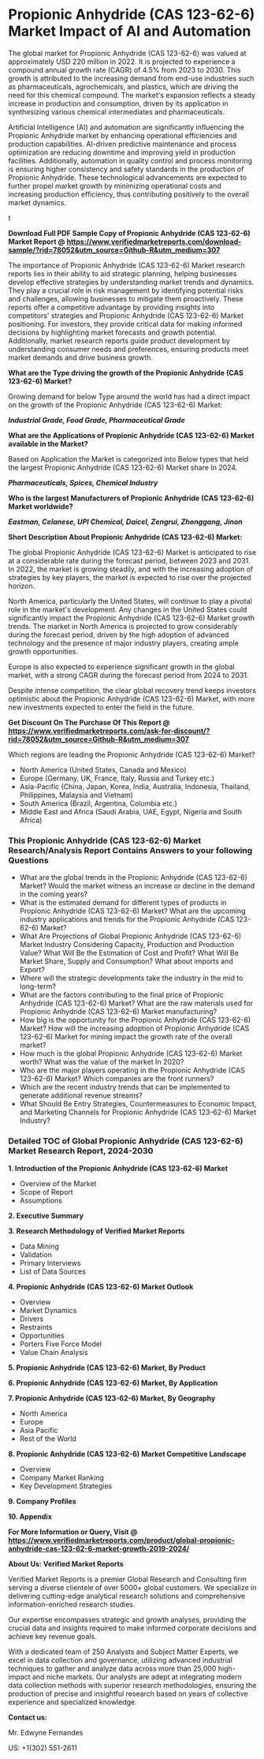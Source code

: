 <meta name="title" content="Global Propionic Anhydride (CAS 123-62-6) Market Impact of AI and Automation"><meta name="description" content="The global market for Propionic Anhydride (CAS 123-62-6) was valued at approximately USD 220 million in 2022. It is projected to experience a compound annual growth ra"><meta name="title" content="Propionic Anhydride (CAS 123-62-6) Market Size, Share, Scope, Trends, Growth, Opportunities, Analysis, Forecast"><h1>Propionic Anhydride (CAS 123-62-6) Market Impact of AI and Automation</h1><p>The global market for Propionic Anhydride (CAS 123-62-6) was valued at approximately USD 220 million in 2022. It is projected to experience a compound annual growth rate (CAGR) of 4.5% from 2023 to 2030. This growth is attributed to the increasing demand from end-use industries such as pharmaceuticals, agrochemicals, and plastics, which are driving the need for this chemical compound. The market's expansion reflects a steady increase in production and consumption, driven by its application in synthesizing various chemical intermediates and pharmaceuticals.</p><p>Artificial Intelligence (AI) and automation are significantly influencing the Propionic Anhydride market by enhancing operational efficiencies and production capabilities. AI-driven predictive maintenance and process optimization are reducing downtime and improving yield in production facilities. Additionally, automation in quality control and process monitoring is ensuring higher consistency and safety standards in the production of Propionic Anhydride. These technological advancements are expected to further propel market growth by minimizing operational costs and increasing production efficiency, thus contributing positively to the overall market dynamics.</p>t</p><p id="" class=""><strong>Download Full PDF Sample Copy of Propionic Anhydride (CAS 123-62-6) Market Report @ <a href="https://www.verifiedmarketreports.com/download-sample/?rid=78052&utm_source=Github-R&utm_medium=307" target="_blank">https://www.verifiedmarketreports.com/download-sample/?rid=78052&utm_source=Github-R&utm_medium=307</a></strong></p><p>The importance of&nbsp;Propionic Anhydride (CAS 123-62-6) Market research reports lies in their ability to aid strategic planning, helping businesses develop effective strategies by understanding market trends and dynamics. They play a crucial role in risk management by identifying potential risks and challenges, allowing businesses to mitigate them proactively. These reports offer a competitive advantage by providing insights into competitors' strategies and Propionic Anhydride (CAS 123-62-6) Market positioning. For investors, they provide critical data for making informed decisions by highlighting market forecasts and growth potential. Additionally, market research reports guide product development by understanding consumer needs and preferences, ensuring products meet market demands and drive business growth.</p><p><strong>What are the&nbsp;Type driving the growth of the Propionic Anhydride (CAS 123-62-6) Market?</strong></p><p id="" class="">Growing demand for below Type around the world has had a direct impact on the growth of the Propionic Anhydride (CAS 123-62-6) Market:</p><em><strong>Industrial Grade, Food Grade, Pharmaceutical Grade</strong></em></p><strong>What are the&nbsp;Applications&nbsp;of Propionic Anhydride (CAS 123-62-6) Market available in the Market?</strong></p><p id="" class="">Based on Application the Market is categorized into Below types that held the largest Propionic Anhydride (CAS 123-62-6) Market share In 2024.</p><em><strong>Pharmaceuticals, Spices, Chemical Industry</strong></em></p><strong>Who is the largest Manufacturers of Propionic Anhydride (CAS 123-62-6) Market worldwide?</strong></p><p><em><strong>Eastman, Celanese, UPI Chemical, Daicel, Zengrui, Zhonggang, Jinon</strong></em></p><p id="" class=""><strong>Short Description About Propionic Anhydride (CAS 123-62-6) Market:</strong></p><p>The global Propionic Anhydride (CAS 123-62-6) Market is anticipated to rise at a considerable rate during the forecast period, between 2023 and 2031. In 2022, the market is growing steadily, and with the increasing adoption of strategies by key players, the market is expected to rise over the projected horizon.</p><p>North America, particularly the United States, will continue to play a pivotal role in the market's development. Any changes in the United States could significantly impact the Propionic Anhydride (CAS 123-62-6) Market growth trends. The market in North America is projected to grow considerably during the forecast period, driven by the high adoption of advanced technology and the presence of major industry players, creating ample growth opportunities.</p><p>Europe is also expected to experience significant growth in the global market, with a strong CAGR during the forecast period from 2024 to 2031.</p><p>Despite intense competition, the clear global recovery trend keeps investors optimistic about the Propionic Anhydride (CAS 123-62-6) Market, with more new investments expected to enter the field in the future.</p><p id="" class=""><strong>Get Discount On The Purchase Of This Report @ <a href="https://www.verifiedmarketreports.com/ask-for-discount/?rid=78052&utm_source=Github-R&utm_medium=307" target="_blank">https://www.verifiedmarketreports.com/ask-for-discount/?rid=78052&utm_source=Github-R&utm_medium=307</a></strong></p>Which regions are leading the Propionic Anhydride (CAS 123-62-6) Market?</p><ul><li>North America (United States, Canada and Mexico)</li><li>Europe (Germany, UK, France, Italy, Russia and Turkey etc.)</li><li>Asia-Pacific (China, Japan, Korea, India, Australia, Indonesia, Thailand, Philippines, Malaysia and Vietnam)</li><li>South America (Brazil, Argentina, Columbia etc.)</li><li>Middle East and Africa (Saudi Arabia, UAE, Egypt, Nigeria and South Africa)</li></ul><h3 id="" class="">This Propionic Anhydride (CAS 123-62-6) Market Research/Analysis Report Contains Answers to your following Questions</h3><ul><li>What are the global trends in the Propionic Anhydride (CAS 123-62-6) Market? Would the market witness an increase or decline in the demand in the coming years?</li><li>What is the estimated demand for different types of products in Propionic Anhydride (CAS 123-62-6) Market? What are the upcoming industry applications and trends for the Propionic Anhydride (CAS 123-62-6) Market?</li><li>What Are Projections of Global Propionic Anhydride (CAS 123-62-6) Market Industry Considering Capacity, Production and Production Value? What Will Be the Estimation of Cost and Profit? What Will Be Market Share, Supply and Consumption? What about imports and Export?</li><li>Where will the strategic developments take the industry in the mid to long-term?</li><li>What are the factors contributing to the final price of Propionic Anhydride (CAS 123-62-6) Market? What are the raw materials used for Propionic Anhydride (CAS 123-62-6) Market manufacturing?</li><li>How big is the opportunity for the Propionic Anhydride (CAS 123-62-6) Market? How will the increasing adoption of Propionic Anhydride (CAS 123-62-6) Market for mining impact the growth rate of the overall market?</li><li>How much is the global Propionic Anhydride (CAS 123-62-6) Market worth? What was the value of the market In 2020?</li><li>Who are the major players operating in the Propionic Anhydride (CAS 123-62-6) Market? Which companies are the front runners?</li><li>Which are the recent industry trends that can be implemented to generate additional revenue streams?</li><li>What Should Be Entry Strategies, Countermeasures to Economic Impact, and Marketing Channels for Propionic Anhydride (CAS 123-62-6) Market Industry?</li></ul><h3 id="" class="">Detailed TOC of Global Propionic Anhydride (CAS 123-62-6) Market Research Report, 2024-2030</h3><p id="" class=""><strong>1. Introduction of the Propionic Anhydride (CAS 123-62-6) Market</strong></p><ul><li>Overview of the Market</li><li>Scope of Report</li><li>Assumptions</li></ul><p id="" class=""><strong>2. Executive Summary</strong></p><p id="" class=""><strong>3. Research Methodology of Verified Market Reports</strong></p><ul><li>Data Mining</li><li>Validation</li><li>Primary Interviews</li><li>List of Data Sources</li></ul><p id="" class=""><strong>4. Propionic Anhydride (CAS 123-62-6) Market Outlook</strong></p><ul><li>Overview</li><li>Market Dynamics</li><li>Drivers</li><li>Restraints</li><li>Opportunities</li><li>Porters Five Force Model</li><li>Value Chain Analysis</li></ul><p id="" class=""><strong>5. Propionic Anhydride (CAS 123-62-6) Market, By Product</strong></p><p id="" class=""><strong>6. Propionic Anhydride (CAS 123-62-6) Market, By Application</strong></p><p id="" class=""><strong>7. Propionic Anhydride (CAS 123-62-6) Market, By Geography</strong></p><ul><li>North America</li><li>Europe</li><li>Asia Pacific</li><li>Rest of the World</li></ul><p id="" class=""><strong>8. Propionic Anhydride (CAS 123-62-6) Market Competitive Landscape</strong></p><ul><li>Overview</li><li>Company Market Ranking</li><li>Key Development Strategies</li></ul><p id="" class=""><strong>9. Company Profiles</strong></p><p id="" class=""><strong>10. Appendix</strong></p><p id="" class=""><strong>For More Information or Query, Visit @ <a href="https://www.verifiedmarketreports.com/product/global-propionic-anhydride-cas-123-62-6-market-growth-2019-2024/" target="_blank">https://www.verifiedmarketreports.com/product/global-propionic-anhydride-cas-123-62-6-market-growth-2019-2024/</a></strong></p><p id="" class=""><strong>About Us: Verified Market Reports</strong></p><p id="" class="">Verified Market Reports is a premier Global Research and Consulting firm serving a diverse clientele of over 5000+ global customers. We specialize in delivering cutting-edge analytical research solutions and comprehensive information-enriched research studies.</p><p id="" class="">Our expertise encompasses strategic and growth analyses, providing the crucial data and insights required to make informed corporate decisions and achieve key revenue goals.</p><p id="" class="">With a dedicated team of 250 Analysts and Subject Matter Experts, we excel in data collection and governance, utilizing advanced industrial techniques to gather and analyze data across more than 25,000 high-impact and niche markets. Our analysts are adept at integrating modern data collection methods with superior research methodologies, ensuring the production of precise and insightful research based on years of collective experience and specialized knowledge.</p><p id="" class=""><strong>Contact us:</strong></p><p id="" class="">Mr. Edwyne Fernandes</p><p id="" class="">US: +1(302) 551-2611</p>